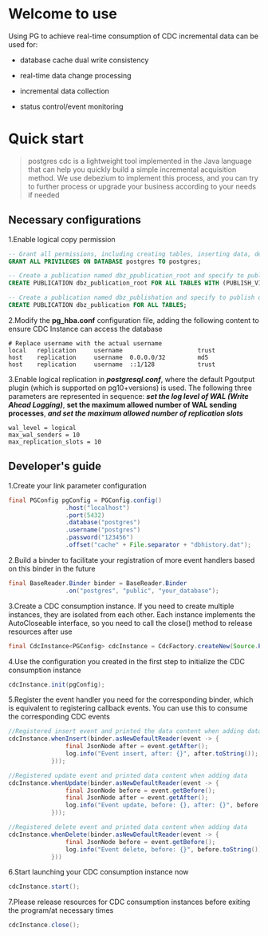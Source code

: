 # Welcome to use

Using PG to achieve real-time consumption of CDC incremental data can be used for:

- database cache dual write consistency

- real-time data change processing

- incremental data collection

- status control/event monitoring

# Quick start

> postgres cdc is a lightweight tool implemented in the Java language that can help you quickly build a simple incremental acquisition method. We use debezium to implement this process, and you can try to further process or upgrade your business according to your needs if needed

## Necessary configurations

1.Enable logical copy permission

```sql
-- Grant all permissions, including creating tables, inserting data, deleting data, modifying table structures, etc
GRANT ALL PRIVILEGES ON DATABASE postgres TO postgres;

-- Create a publication named dbz_ppublication_root and specify to publish data changes for all tables, while enabling the PULISH_VIA-PARTITION-ROOT option
CREATE PUBLICATION dbz_publication_root FOR ALL TABLES WITH (PUBLISH_VIA_PARTITION_ROOT = TRUE); 

-- Create a publication named dbz_publishation and specify to publish data changes for all tables
CREATE PUBLICATION dbz_publication FOR ALL TABLES;
```

2.Modify the **pg_hba.conf** configuration file, adding the following content to ensure CDC Instance can access the database

```text
# Replace username with the actual username
local   replication     username                     trust
host    replication     username  0.0.0.0/32         md5
host    replication     username  ::1/128            trust
```

3.Enable logical replication in ***postgresql.conf***, where the default Pgoutput plugin (which is supported on pg10+versions) is used. The following three parameters are represented in sequence: ***set the log level of WAL (Write Ahead Logging)***, **set the maximum allowed number of WAL sending processes**, ***and set the maximum allowed number of replication slots***

```text
wal_level = logical
max_wal_senders = 10
max_replication_slots = 10
```


## Developer's guide

1.Create your link parameter configuration

```java
final PGConfig pgConfig = PGConfig.config()
                .host("localhost")
                .port(5432)
                .database("postgres")
                .username("postgres")
                .password("123456")
                .offset("cache" + File.separator + "dbhistory.dat");
```

2.Build a binder to facilitate your registration of more event handlers based on this binder in the future

```java
final BaseReader.Binder binder = BaseReader.Binder
                .on("postgres", "public", "your_database");
```

3.Create a CDC consumption instance. If you need to create multiple instances, they are isolated from each other. Each instance implements the AutoCloseable interface, so you need to call the close() method to release resources after use

```java
final CdcInstance<PGConfig> cdcInstance = CdcFactory.createNew(Source.PG)
```

4.Use the configuration you created in the first step to initialize the CDC consumption instance

```java
cdcInstance.init(pgConfig);
```

5.Register the event handler you need for the corresponding binder, which is equivalent to registering callback events. You can use this to consume the corresponding CDC events

```java
//Registered insert event and printed the data content when adding data
cdcInstance.whenInsert(binder.asNewDefaultReader(event -> {
                final JsonNode after = event.getAfter();
                log.info("Event insert, after: {}", after.toString());
            }));

//Registered update event and printed data content when adding data
cdcInstance.whenUpdate(binder.asNewDefaultReader(event -> {
                final JsonNode before = event.getBefore();
                final JsonNode after = event.getAfter();
                log.info("Event update, before: {}, after: {}", before.toString(), after.toString());
            }));

//Registered delete event and printed data content when adding data
cdcInstance.whenDelete(binder.asNewDefaultReader(event -> {
                final JsonNode before = event.getBefore();
                log.info("Event delete, before: {}", before.toString());
            }))
```

6.Start launching your CDC consumption instance now

```java
cdcInstance.start();
```

7.Please release resources for CDC consumption instances before exiting the program/at necessary times

```java
cdcInstance.close();
```